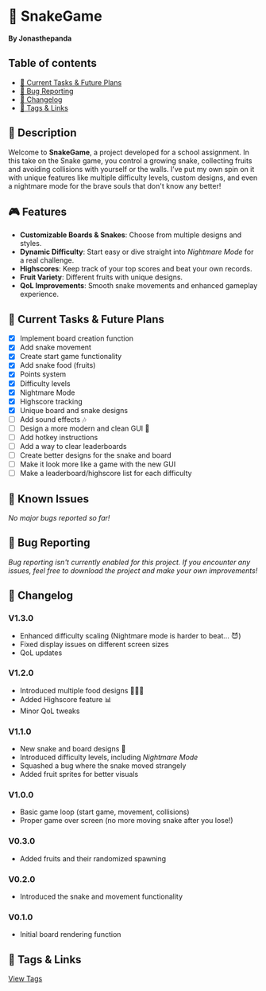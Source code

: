 # 🐍 SnakeGame
**By Jonasthepanda**

## Table of contents
- [🔧 Current Tasks & Future Plans](https://github.com/Jonasthepanda67/SnakeGame?tab=readme-ov-file#-current-tasks--future-plans)
- [🐞 Bug Reporting](https://github.com/Jonasthepanda67/SnakeGame?tab=readme-ov-file#-bug-reporting)
- [📜 Changelog](https://github.com/Jonasthepanda67/SnakeGame/tree/main?tab=readme-ov-file#-changelog)
- [🔗 Tags & Links](https://github.com/Jonasthepanda67/SnakeGame?tab=readme-ov-file#-tags--links)

## 📝 Description
Welcome to **SnakeGame**, a project developed for a school assignment. In this take on the Snake game, you control a growing snake, collecting fruits and avoiding collisions with yourself or the walls. I’ve put my own spin on it with unique features like multiple difficulty levels, custom designs, and even a nightmare mode for the brave souls that don't know any better!

## 🎮 Features
- **Customizable Boards & Snakes**: Choose from multiple designs and styles.
- **Dynamic Difficulty**: Start easy or dive straight into *Nightmare Mode* for a real challenge.
- **Highscores**: Keep track of your top scores and beat your own records.
- **Fruit Variety**: Different fruits with unique designs.
- **QoL Improvements**: Smooth snake movements and enhanced gameplay experience.

## 🔧 Current Tasks & Future Plans
- [X] Implement board creation function
- [X] Add snake movement
- [X] Create start game functionality
- [X] Add snake food (fruits)
- [X] Points system
- [X] Difficulty levels
- [X] Nightmare Mode
- [X] Highscore tracking
- [X] Unique board and snake designs
- [ ] Add sound effects 🎶
- [ ] Design a more modern and clean GUI 🎨
- [ ] Add hotkey instructions
- [ ] Add a way to clear leaderboards
- [ ] Create better designs for the snake and board
- [ ] Make it look more like a game with the new GUI
- [ ] Make a leaderboard/highscore list for each difficulty

## 🚧 Known Issues
*No major bugs reported so far!*

## 🐞 Bug Reporting
*Bug reporting isn't currently enabled for this project. If you encounter any issues, feel free to download the project and make your own improvements!*  

## 📜 Changelog

### **V1.3.0**
- Enhanced difficulty scaling (Nightmare mode is harder to beat... 😈)
- Fixed display issues on different screen sizes
- QoL updates

### **V1.2.0**
- Introduced multiple food designs 🍎🍌🍇
- Added Highscore feature 📊
- Minor QoL tweaks

### **V1.1.0**
- New snake and board designs 🎨
- Introduced difficulty levels, including *Nightmare Mode*
- Squashed a bug where the snake moved strangely
- Added fruit sprites for better visuals

### **V1.0.0**
- Basic game loop (start game, movement, collisions)
- Proper game over screen (no more moving snake after you lose!)

### **V0.3.0**
- Added fruits and their randomized spawning

### **V0.2.0**
- Introduced the snake and movement functionality

### **V0.1.0**
- Initial board rendering function

## 🔗 Tags & Links
[View Tags](https://github.com/Jonasthepanda67/SnakeGame/tags)
